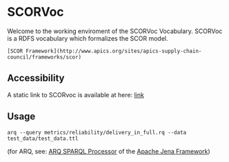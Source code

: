 	
# SCORVoc

Welcome to the working enviroment of the SCORVoc Vocabulary.
SCORVoc is a RDFS vocabulary which formalizes the SCOR model. 

	[SCOR Framework](http://www.apics.org/sites/apics-supply-chain-council/frameworks/scor)


## Accessibility

A static link to SCORvoc is available at here: [link](http://purl.org/eis/vocab/scor)

## Usage

 ```
 arq --query metrics/reliability/delivery_in_full.rq --data test_data/test_data.ttl
 ```
	
 (for ARQ, see: [ARQ SPARQL Processor](https://jena.apache.org/documentation/query/) of the [Apache Jena Framework](https://jena.apache.org/))	
